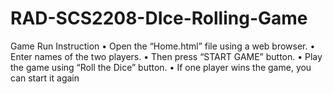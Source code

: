 # RAD-SCS2208-DIce-Rolling-Game

Game Run Instruction
•	Open the “Home.html” file using a web browser.
•	Enter names of the two players.
•	Then press “START GAME” button.
•	Play the game using “Roll the Dice” button.
•	If one player wins the game, you can start it again
